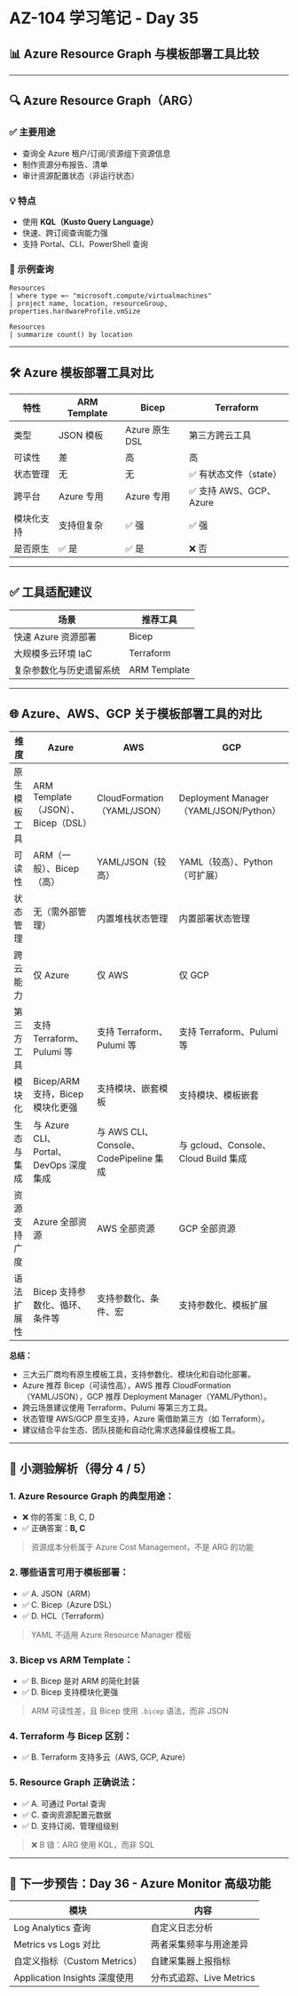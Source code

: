 # AZ-104 学习笔记 - Day 35

## 📊 Azure Resource Graph 与模板部署工具比较

---

## 🔍 Azure Resource Graph（ARG）

### ✅ 主要用途
- 查询全 Azure 租户/订阅/资源组下资源信息
- 制作资源分布报告、清单
- 审计资源配置状态（非运行状态）

### 💡 特点
- 使用 **KQL（Kusto Query Language）**
- 快速、跨订阅查询能力强
- 支持 Portal、CLI、PowerShell 查询

### 🧪 示例查询

```kusto
Resources
| where type =~ "microsoft.compute/virtualmachines"
| project name, location, resourceGroup, properties.hardwareProfile.vmSize
```

```kusto
Resources
| summarize count() by location
```

---

## 🛠️ Azure 模板部署工具对比

| 特性             | ARM Template     | Bicep              | Terraform              |
|------------------|------------------|---------------------|-------------------------|
| 类型             | JSON 模板        | Azure 原生 DSL      | 第三方跨云工具         |
| 可读性           | 差               | 高                  | 高                      |
| 状态管理         | 无               | 无                  | ✅ 有状态文件（state）  |
| 跨平台           | Azure 专用       | Azure 专用          | ✅ 支持 AWS、GCP、Azure |
| 模块化支持       | 支持但复杂       | ✅ 强                | ✅ 强                   |
| 是否原生         | ✅ 是             | ✅ 是                | ❌ 否                  |

---

## ✅ 工具适配建议

| 场景                           | 推荐工具         |
|--------------------------------|------------------|
| 快速 Azure 资源部署             | Bicep            |
| 大规模多云环境 IaC             | Terraform        |
| 复杂参数化与历史遗留系统        | ARM Template     |
---

## 🌐 Azure、AWS、GCP 关于模板部署工具的对比

| 维度           | Azure                                   | AWS                                         | GCP                                         |
|----------------|-----------------------------------------|---------------------------------------------|---------------------------------------------|
| 原生模板工具   | ARM Template（JSON）、Bicep（DSL）      | CloudFormation（YAML/JSON）                 | Deployment Manager（YAML/JSON/Python）      |
| 可读性         | ARM（一般）、Bicep（高）                | YAML/JSON（较高）                           | YAML（较高）、Python（可扩展）              |
| 状态管理       | 无（需外部管理）                        | 内置堆栈状态管理                            | 内置部署状态管理                            |
| 跨云能力       | 仅 Azure                                | 仅 AWS                                      | 仅 GCP                                      |
| 第三方工具     | 支持 Terraform、Pulumi 等                | 支持 Terraform、Pulumi 等                   | 支持 Terraform、Pulumi 等                   |
| 模块化         | Bicep/ARM 支持，Bicep模块化更强          | 支持模块、嵌套模板                          | 支持模块、模板嵌套                          |
| 生态与集成     | 与 Azure CLI、Portal、DevOps 深度集成    | 与 AWS CLI、Console、CodePipeline 集成      | 与 gcloud、Console、Cloud Build 集成         |
| 资源支持广度   | Azure 全部资源                          | AWS 全部资源                               | GCP 全部资源                                |
| 语法扩展性     | Bicep 支持参数化、循环、条件等           | 支持参数化、条件、宏                        | 支持参数化、模板扩展                        |

**总结：**
- 三大云厂商均有原生模板工具，支持参数化、模块化和自动化部署。
- Azure 推荐 Bicep（可读性高），AWS 推荐 CloudFormation（YAML/JSON），GCP 推荐 Deployment Manager（YAML/Python）。
- 跨云场景建议使用 Terraform、Pulumi 等第三方工具。
- 状态管理 AWS/GCP 原生支持，Azure 需借助第三方（如 Terraform）。
- 建议结合平台生态、团队技能和自动化需求选择最佳模板工具。
---

## 🧪 小测验解析（得分 4 / 5）

### 1. Azure Resource Graph 的典型用途：
- ❌ 你的答案：B, C, D  
- ✅ 正确答案：**B, C**  
> 资源成本分析属于 Azure Cost Management，不是 ARG 的功能

### 2. 哪些语言可用于模板部署：
- ✅ A. JSON（ARM）  
- ✅ C. Bicep（Azure DSL）  
- ✅ D. HCL（Terraform）  
> YAML 不适用 Azure Resource Manager 模板

### 3. Bicep vs ARM Template：
- ✅ B. Bicep 是对 ARM 的简化封装  
- ✅ D. Bicep 支持模块化更强  
> ARM 可读性差，且 Bicep 使用 `.bicep` 语法，而非 JSON

### 4. Terraform 与 Bicep 区别：
- ✅ B. Terraform 支持多云（AWS, GCP, Azure）

### 5. Resource Graph 正确说法：
- ✅ A. 可通过 Portal 查询  
- ✅ C. 查询资源配置元数据  
- ✅ D. 支持订阅、管理组级别  
> ❌ B 错：ARG 使用 KQL，而非 SQL

---

## 🔮 下一步预告：Day 36 - Azure Monitor 高级功能

| 模块                     | 内容                                  |
|--------------------------|---------------------------------------|
| Log Analytics 查询       | 自定义日志分析                        |
| Metrics vs Logs 对比     | 两者采集频率与用途差异                |
| 自定义指标（Custom Metrics） | 自建采集器上报指标                     |
| Application Insights 深度使用 | 分布式追踪、Live Metrics              |
